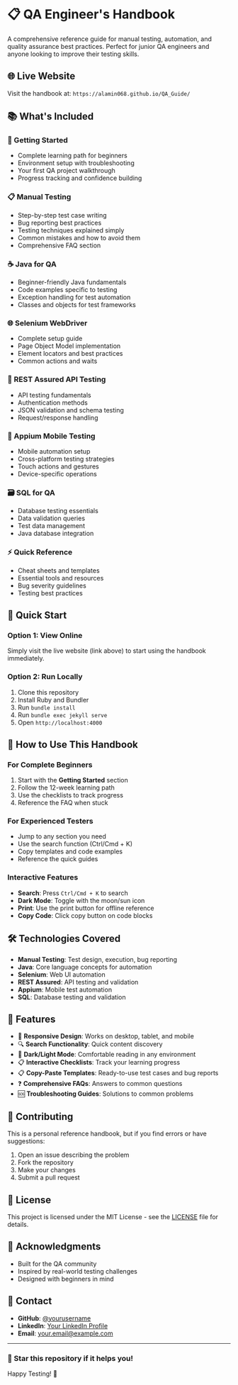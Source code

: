 # 📋 QA Engineer's Handbook

A comprehensive reference guide for manual testing, automation, and quality assurance best practices. Perfect for junior QA engineers and anyone looking to improve their testing skills.

## 🌐 Live Website

Visit the handbook at: `https://alamin068.github.io/QA_Guide/`

## 📚 What's Included

### 🚀 Getting Started
- Complete learning path for beginners
- Environment setup with troubleshooting
- Your first QA project walkthrough
- Progress tracking and confidence building

### 📋 Manual Testing
- Step-by-step test case writing
- Bug reporting best practices
- Testing techniques explained simply
- Common mistakes and how to avoid them
- Comprehensive FAQ section

### ☕ Java for QA
- Beginner-friendly Java fundamentals
- Code examples specific to testing
- Exception handling for test automation
- Classes and objects for test frameworks

### 🌐 Selenium WebDriver
- Complete setup guide
- Page Object Model implementation
- Element locators and best practices
- Common actions and waits

### 🔌 REST Assured API Testing
- API testing fundamentals
- Authentication methods
- JSON validation and schema testing
- Request/response handling

### 📱 Appium Mobile Testing
- Mobile automation setup
- Cross-platform testing strategies
- Touch actions and gestures
- Device-specific operations

### 🗃️ SQL for QA
- Database testing essentials
- Data validation queries
- Test data management
- Java database integration

### ⚡ Quick Reference
- Cheat sheets and templates
- Essential tools and resources
- Bug severity guidelines
- Testing best practices

## 🚀 Quick Start

### Option 1: View Online
Simply visit the live website (link above) to start using the handbook immediately.

### Option 2: Run Locally
1. Clone this repository
2. Install Ruby and Bundler
3. Run `bundle install`
4. Run `bundle exec jekyll serve`
5. Open `http://localhost:4000`

## 📖 How to Use This Handbook

### For Complete Beginners
1. Start with the **Getting Started** section
2. Follow the 12-week learning path
3. Use the checklists to track progress
4. Reference the FAQ when stuck

### For Experienced Testers
- Jump to any section you need
- Use the search function (Ctrl/Cmd + K)
- Copy templates and code examples
- Reference the quick guides

### Interactive Features
- **Search**: Press `Ctrl/Cmd + K` to search
- **Dark Mode**: Toggle with the moon/sun icon
- **Print**: Use the print button for offline reference
- **Copy Code**: Click copy button on code blocks

## 🛠️ Technologies Covered

- **Manual Testing**: Test design, execution, bug reporting
- **Java**: Core language concepts for automation
- **Selenium**: Web UI automation
- **REST Assured**: API testing and validation
- **Appium**: Mobile test automation
- **SQL**: Database testing and validation

## 📱 Features

- 📱 **Responsive Design**: Works on desktop, tablet, and mobile
- 🔍 **Search Functionality**: Quick content discovery
- 🌙 **Dark/Light Mode**: Comfortable reading in any environment
- 📋 **Interactive Checklists**: Track your learning progress
- 📋 **Copy-Paste Templates**: Ready-to-use test cases and bug reports
- ❓ **Comprehensive FAQs**: Answers to common questions
- 🆘 **Troubleshooting Guides**: Solutions to common problems

## 🤝 Contributing

This is a personal reference handbook, but if you find errors or have suggestions:

1. Open an issue describing the problem
2. Fork the repository
3. Make your changes
4. Submit a pull request

## 📝 License

This project is licensed under the MIT License - see the [LICENSE](LICENSE) file for details.

## 🙏 Acknowledgments

- Built for the QA community
- Inspired by real-world testing challenges
- Designed with beginners in mind

## 📧 Contact

- **GitHub**: [@yourusername](https://github.com/yourusername)
- **LinkedIn**: [Your LinkedIn Profile](https://linkedin.com/in/yourprofile)
- **Email**: your.email@example.com

---

### 🌟 Star this repository if it helps you!

Happy Testing! 🚀
